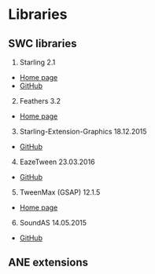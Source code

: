 # Libraries

SWC libraries
---

1. Starling 2.1  
  - [Home page](http://gamua.com/starling/)
  - [GitHub](https://github.com/Gamua/Starling-Framework)

2. Feathers 3.2  
  - [Home page](http://feathersui.com/)

3. Starling-Extension-Graphics 18.12.2015  
  - [GitHub](https://github.com/StarlingGraphics/Starling-Extension-Graphics)

4. EazeTween 23.03.2016  
  - [GitHub](https://github.com/mayakwd/as3-eaze-tween)

5. TweenMax (GSAP) 12.1.5  
  - [Home page](http://greensock.com/tweenmax-as)

6. SoundAS 14.05.2015  
  - [GitHub](https://github.com/treefortress/SoundAS)

ANE extensions
---

